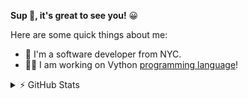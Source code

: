 **Sup 👋, it's great to see you!** 😀

Here are some quick things about me:

- 🔭 I'm a software developer from NYC.
- 👨‍💻 I am working on Vython [programming language](https://github.com/cvython/Vython)!

<details>
  <summary>⚡ GitHub Stats</summary>

  ![Github stats](https://github-readme-stats.vercel.app/api?username=fineans&show_icons=true&count_private=true&theme=vision-friendly-dark&icon_color=ffd95b)
 
  [![Top Langs](https://github-readme-stats.vercel.app/api/top-langs/?username=fineans&hide=html&theme=vision-friendly-dark&icon_color=ffd95b)](https://github.com/twopirllc/github-readme-stats)
  
  ![Streak](https://github-readme-streak-stats.herokuapp.com/?user=fineans&hide=html&theme=vision-friendly-dark&icon_color=ffd95b)
  
  
</details>
